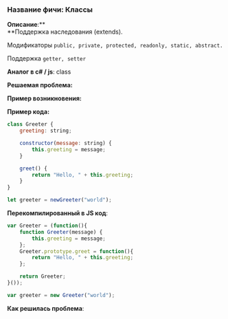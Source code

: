 ### **Название фичи: Классы**

**Описание**:**  
**Поддержка наследования \(extends\).

Модификаторы `public, private, protected, readonly, static, abstract.`

Поддержка `getter, setter`

**Аналог в c\# / js**: class

**Решаемая проблема:**

**Пример возникновения:**

**Пример кода:**

```js
class Greeter {
    greeting: string;

    constructor(message: string) {
        this.greeting = message;
    }

    greet() {
        return "Hello, " + this.greeting;
    }
}

let greeter = newGreeter("world");
```

**Перекомпилированный в JS код**:

```js
var Greeter = (function(){
    function Greeter(message) {
        this.greeting = message;
    };
    Greeter.prototype.greet = function(){
        return "Hello, " + this.greeting;
    };

    return Greeter;
}());

var greeter = new Greeter("world");
```

**Как решилась проблема**:

